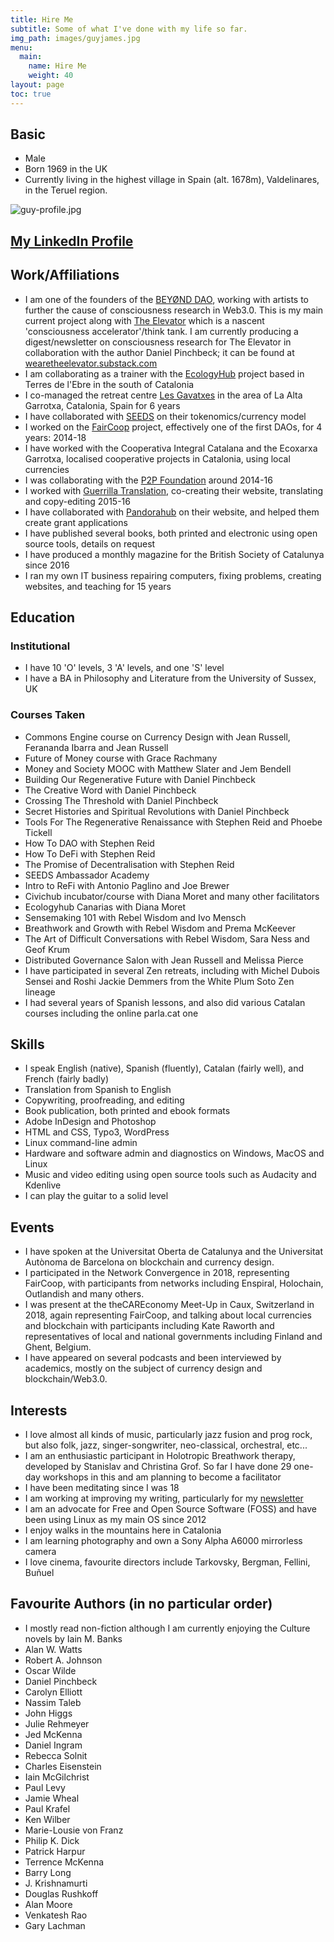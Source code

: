 ```yaml
---
title: Hire Me
subtitle: Some of what I've done with my life so far.
img_path: images/guyjames.jpg
menu:
  main:
    name: Hire Me
    weight: 40
layout: page
toc: true
---
```


## Basic

- Male
- Born 1969 in the UK
- Currently living in the highest village in Spain (alt. 1678m), Valdelinares, in the Teruel region.

![guy-profile.jpg](/images/guy-profile.jpg)

## [My LinkedIn Profile](https://www.linkedin.com/in/guy-james-212383276/)

## Work/Affiliations

- I am one of the founders of the [BEYØND DAO](https://bey0nd.us), working with artists to further the cause of consciousness research in Web3.0. This is my main current project along with [The Elevator](https://theelevator.earth) which is a nascent 'consciousness accelerator'/think tank. I am currently producing a digest/newsletter on consciousness research for The Elevator in collaboration with the author Daniel Pinchbeck; it can be found at [wearetheelevator.substack.com](https://wearetheelevator.substack.com)
- I am collaborating as a trainer with the [EcologyHub](ecologyhub.org/) project based in Terres de l'Ebre in the south of Catalonia
- I co-managed the retreat centre [Les Gavatxes](https://lesgavatxes.es) in the area of La Alta Garrotxa, Catalonia, Spain for 6 years
- I have collaborated with [SEEDS](https://joinseeds.earth) on their tokenomics/currency model
- I worked on the [FairCoop](https://web.archive.org/web/20220810121936/https://fair.coop/en) project, effectively one of the first DAOs, for 4 years: 2014-18
- I have worked with the Cooperativa Integral Catalana and the Ecoxarxa Garrotxa, localised cooperative projects in Catalonia, using local currencies
- I was collaborating with the [P2P Foundation](https://p2pfoundation.net) around 2014-16
- I worked with [Guerrilla Translation](https://www.guerrillatranslation.org/), co-creating their website, translating and copy-editing 2015-16
- I have collaborated with [Pandorahub](https://www.pandorahub.co/) on their website, and helped them create grant applications
- I have published several books, both printed and electronic using open source tools, details on request
- I have produced a monthly magazine for the British Society of Catalunya since 2016
- I ran my own IT business repairing computers, fixing problems, creating websites, and teaching for 15 years


## Education

### Institutional

- I have 10 'O' levels, 3 'A' levels, and one 'S' level
- I have a BA in Philosophy and Literature from the University of Sussex, UK

### Courses Taken

- Commons Engine course on Currency Design with Jean Russell, Ferananda Ibarra and Jean Russell
- Future of Money course with Grace Rachmany
- Money and Society MOOC with Matthew Slater and Jem Bendell
- Building Our Regenerative Future with Daniel Pinchbeck
- The Creative Word with Daniel Pinchbeck
- Crossing The Threshold with Daniel Pinchbeck
- Secret Histories and Spiritual Revolutions with Daniel Pinchbeck
- Tools For The Regenerative Renaissance with Stephen Reid and Phoebe Tickell
- How To DAO with Stephen Reid
- How To DeFi with Stephen Reid
- The Promise of Decentralisation with Stephen Reid
- SEEDS Ambassador Academy
- Intro to ReFi with Antonio Paglino and Joe Brewer
- Civichub incubator/course with Diana Moret and many other facilitators
- Ecologyhub Canarias with Diana Moret
- Sensemaking 101 with Rebel Wisdom and Ivo Mensch
- Breathwork and Growth with Rebel Wisdom and Prema McKeever
- The Art of Difficult Conversations with Rebel Wisdom, Sara Ness and Geof Krum
- Distributed Governance Salon with Jean Russell and Melissa Pierce
- I have participated in several Zen retreats, including with Michel Dubois Sensei and Roshi Jackie Demmers from the White Plum Soto Zen lineage
- I had several years of Spanish lessons, and also did various Catalan courses including the online parla.cat one

## Skills

- I speak English (native), Spanish (fluently), Catalan (fairly well), and French (fairly badly)
- Translation from Spanish to English
- Copywriting, proofreading, and editing
- Book publication, both printed and ebook formats
- Adobe InDesign and Photoshop
- HTML and CSS, Typo3, WordPress
- Linux command-line admin
- Hardware and software admin and diagnostics on Windows, MacOS and Linux
- Music and video editing using open source tools such as Audacity and Kdenlive
- I can play the guitar to a solid level

## Events

- I have spoken at the Universitat Oberta de Catalunya and the Universitat Autònoma de Barcelona on blockchain and currency design.
- I participated in the Network Convergence in 2018, representing FairCoop, with participants from networks including Enspiral, Holochain, Outlandish and many others.
- I was present at the theCAREconomy Meet-Up in Caux, Switzerland in 2018, again representing FairCoop, and talking about local currencies and blockchain with participants including Kate Raworth and representatives of local and national governments including Finland and Ghent, Belgium.
- I have appeared on several podcasts and been interviewed by academics, mostly on the subject of currency design and blockchain/Web3.0.


## Interests

- I love almost all kinds of music, particularly jazz fusion and prog rock, but also folk, jazz, singer-songwriter, neo-classical, orchestral, etc...
- I am an enthusiastic participant in Holotropic Breathwork therapy, developed by Stanislav and Christina Grof. So far I have done 29 one-day workshops in this and am planning to become a facilitator
- I have been meditating since I was 18
- I am working at improving my writing, particularly for my [newsletter](htpps://ghost.guyjames.com)
- I am an advocate for Free and Open Source Software (FOSS) and have been using Linux as my main OS since 2012
- I enjoy walks in the mountains here in Catalonia
- I am learning photography and own a Sony Alpha A6000 mirrorless camera
- I love cinema, favourite directors include Tarkovsky, Bergman, Fellini, Buñuel

## Favourite Authors (in no particular order)

- I mostly read non-fiction although I am currently enjoying the Culture novels by Iain M. Banks
- Alan W. Watts
- Robert A. Johnson
- Oscar Wilde
- Daniel Pinchbeck
- Carolyn Elliott
- Nassim Taleb
- John Higgs
- Julie Rehmeyer
- Jed McKenna
- Daniel Ingram
- Rebecca Solnit
- Charles Eisenstein
- Iain McGilchrist
- Paul Levy
- Jamie Wheal
- Paul Krafel
- Ken Wilber
- Marie-Lousie von Franz
- Philip K. Dick
- Patrick Harpur
- Terrence McKenna
- Barry Long
- J. Krishnamurti
- Douglas Rushkoff
- Alan Moore
- Venkatesh Rao
- Gary Lachman

